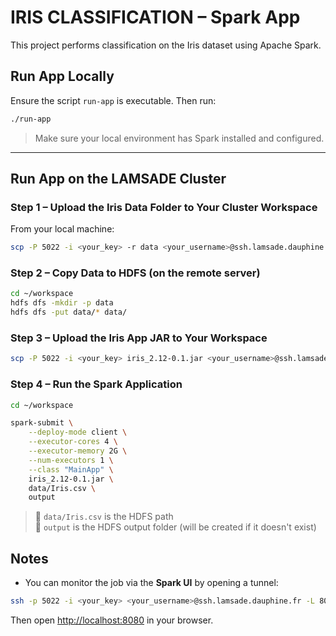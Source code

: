 # IRIS CLASSIFICATION – Spark App

This project performs classification on the Iris dataset using Apache Spark.


## Run App Locally

Ensure the script `run-app` is executable. Then run:

```bash
./run-app
```

> Make sure your local environment has Spark installed and configured.

---

## Run App on the LAMSADE Cluster

### Step 1 – Upload the Iris Data Folder to Your Cluster Workspace

From your local machine:
```bash
scp -P 5022 -i <your_key> -r data <your_username>@ssh.lamsade.dauphine.fr:~/workspace
```


### Step 2 – Copy Data to HDFS (on the remote server)

```bash
cd ~/workspace
hdfs dfs -mkdir -p data
hdfs dfs -put data/* data/
```


### Step 3 – Upload the Iris App JAR to Your Workspace

```bash
scp -P 5022 -i <your_key> iris_2.12-0.1.jar <your_username>@ssh.lamsade.dauphine.fr:~/workspace
```

### Step 4 – Run the Spark Application

```bash
cd ~/workspace

spark-submit \
    --deploy-mode client \
    --executor-cores 4 \
    --executor-memory 2G \
    --num-executors 1 \
    --class "MainApp" \
    iris_2.12-0.1.jar \
    data/Iris.csv \
    output
```

> 📁 `data/Iris.csv` is the HDFS path  
> 📁 `output` is the HDFS output folder (will be created if it doesn't exist)


## Notes

- You can monitor the job via the **Spark UI** by opening a tunnel:
```bash
ssh -p 5022 -i <your_key> <your_username>@ssh.lamsade.dauphine.fr -L 8080:vmhadoopmaster.cluster.lamsade.dauphine.fr:8080
```
Then open [http://localhost:8080](http://localhost:8080) in your browser.
